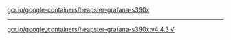 [gcr.io/google-containers/heapster-grafana-s390x](https://hub.docker.com/r/abcz/heapster-grafana-s390x/tags/) 

----
[gcr.io/google_containers/heapster-grafana-s390x:v4.4.3 √](https://hub.docker.com/r/abcz/heapster-grafana-s390x/tags/)

